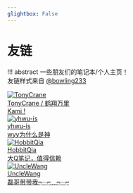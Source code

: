 ```yaml
---
glightbox: False
---
```


# 友链

!!! abstract
    一些朋友们的笔记本/个人主页！  
    友链样式来自 [@bowling233](https://github.com/bowling233)

<div class="flink-list">


<div class="flink-list-item">
    <a href="https://note.tonycrane.cc/" title="TonyCrane" target="_blank">
        <div class="flink-item-icon">
            <img src="https://cdn.bowling233.top/note/avatar/tonycrane.jpeg" alt="TonyCrane">
        </div>
        <div class="flink-item-name">TonyCrane / 鹤翔万里</div>
        <div class="flink-item-desc">Kami !</div>
    </a>
</div>


<div class="flink-list-item">
    <a href="https://yhwu-is.github.io/Notes/" title="yhwu-is" target="_blank">
        <div class="flink-item-icon">
            <img src="https://cdn.bowling233.top/note/avatar/yhwu_is.jpg" alt="yhwu-is">
        </div>
        <div class="flink-item-name">yhwu-is</div>
        <div class="flink-item-desc">wyy为什么是神</div>
    </a>
</div>

<div class="flink-list-item">
    <a href="https://note.hobbitqia.cc/" title="HobbitQia" target="_blank">
        <div class="flink-item-icon">
            <img src="https://cdn.bowling233.top/note/avatar/hobbitqia.ico" alt="HobbitQia">
        </div>
        <div class="flink-item-name">HobbitQia</div>
        <div class="flink-item-desc">大Q笔记，值得信赖</div>
    </a>
</div>

<div class="flink-list-item">
    <a href="https://github.com/Unc1eW4ng" title="UncleWang" target="_blank">
        <div class="flink-item-icon">
            <img src="https://github.com/david-pigeon/notebook/images/unclewang.jpg" alt="UncleWang">
        </div>
        <div class="flink-item-name">UncleWang</div>
        <div class="flink-item-desc">磊哥带带我┭┮﹏┭┮</div>
    </a>
</div>

</div>
